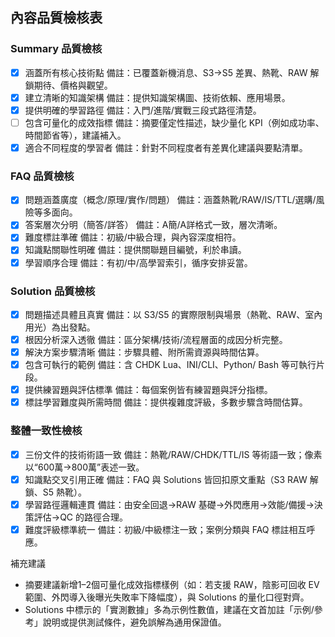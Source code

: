 ## 內容品質檢核表

### Summary 品質檢核
- [x] 涵蓋所有核心技術點
  備註：已覆蓋新機消息、S3→S5 差異、熱靴、RAW 解鎖期待、價格與觀望。
- [x] 建立清晰的知識架構
  備註：提供知識架構圖、技術依賴、應用場景。
- [x] 提供明確的學習路徑
  備註：入門/進階/實戰三段式路徑清楚。
- [ ] 包含可量化的成效指標
  備註：摘要僅定性描述，缺少量化 KPI（例如成功率、時間節省等），建議補入。
- [x] 適合不同程度的學習者
  備註：針對不同程度者有差異化建議與要點清單。

### FAQ 品質檢核
- [x] 問題涵蓋廣度（概念/原理/實作/問題）
  備註：涵蓋熱靴/RAW/IS/TTL/選購/風險等多面向。
- [x] 答案層次分明（簡答/詳答）
  備註：A簡/A詳格式一致，層次清晰。
- [x] 難度標註準確
  備註：初級/中級合理，與內容深度相符。
- [x] 知識點關聯性明確
  備註：提供關聯題目編號，利於串讀。
- [x] 學習順序合理
  備註：有初/中/高學習索引，循序安排妥當。

### Solution 品質檢核
- [x] 問題描述具體且真實
  備註：以 S3/S5 的實際限制與場景（熱靴、RAW、室內用光）為出發點。
- [x] 根因分析深入透徹
  備註：區分架構/技術/流程層面的成因分析完整。
- [x] 解決方案步驟清晰
  備註：步驟具體、附所需資源與時間估算。
- [x] 包含可執行的範例
  備註：含 CHDK Lua、INI/CLI、Python/ Bash 等可執行片段。
- [x] 提供練習題與評估標準
  備註：每個案例皆有練習題與評分指標。
- [x] 標註學習難度與所需時間
  備註：提供複雜度評級，多數步驟含時間估算。

### 整體一致性檢核
- [x] 三份文件的技術術語一致
  備註：熱靴/RAW/CHDK/TTL/IS 等術語一致；像素以“600萬→800萬”表述一致。
- [x] 知識點交叉引用正確
  備註：FAQ 與 Solutions 皆回扣原文重點（S3 RAW 解鎖、S5 熱靴）。
- [x] 學習路徑邏輯連貫
  備註：由安全回退→RAW 基礎→外閃應用→效能/備援→決策評估→QC 的路徑合理。
- [x] 難度評級標準統一
  備註：初級/中級標注一致；案例分類與 FAQ 標註相互呼應。

補充建議
- 摘要建議新增1–2個可量化成效指標樣例（如：若支援 RAW，陰影可回收 EV 範圍、外閃導入後曝光失敗率下降幅度），與 Solutions 的量化口徑對齊。
- Solutions 中標示的「實測數據」多為示例性數值，建議在文首加註「示例/參考」說明或提供測試條件，避免誤解為通用保證值。